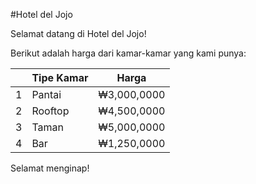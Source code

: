#Hotel del Jojo

Selamat datang di Hotel del Jojo!

Berikut adalah harga dari kamar-kamar yang kami punya:

||**Tipe Kamar**|**Harga**|
|---|---|---|
|1|Pantai|₩3,000,0000|
|2|Rooftop|₩4,500,0000|
|3|Taman|₩5,000,0000|
|4|Bar|₩1,250,0000|

Selamat menginap!
